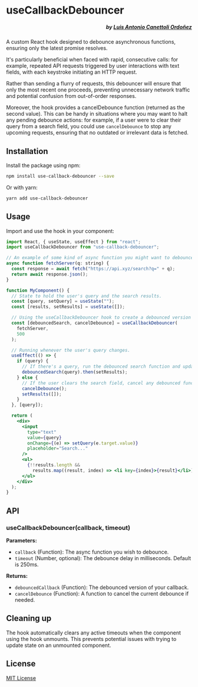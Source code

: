 # useCallbackDebouncer

##### <div align="right">by [Luis Antonio Canettoli Ordoñez](http://luisanton.io)</div>

A custom React hook designed to debounce asynchronous functions, ensuring only the latest promise resolves.

It's particularly beneficial when faced with rapid, consecutive calls: for example, repeated API requests triggered by user interactions with text fields, with each keystroke initiating an HTTP request.

Rather than sending a flurry of requests, this debouncer will ensure that only the most recent one proceeds, preventing unnecessary network traffic and potential confusion from out-of-order responses.

Moreover, the hook provides a cancelDebounce function (returned as the second value). This can be handy in situations where you may want to halt any pending debounce actions: for example, if a user were to clear their query from a search field, you could use `cancelDebounce` to stop any upcoming requests, ensuring that no outdated or irrelevant data is fetched.

## Installation

Install the package using npm:

```bash
npm install use-callback-debouncer --save
```

Or with yarn:

```bash
yarn add use-callback-debouncer
```

## Usage

Import and use the hook in your component:

```jsx
import React, { useState, useEffect } from "react";
import useCallbackDebouncer from "use-callback-debouncer";

// An example of some kind of async function you might want to debounce.
async function fetchServer(q: string) {
  const response = await fetch("https://api.xyz/search?q=" + q);
  return await response.json();
}

function MyComponent() {
  // State to hold the user's query and the search results.
  const [query, setQuery] = useState("");
  const [results, setResults] = useState([]);

  // Using the useCallbackDebouncer hook to create a debounced version of the fetchServer function: the function will be delayed by 500ms to avoid rapid, consecutive calls.
  const [debouncedSearch, cancelDebounce] = useCallbackDebouncer(
    fetchServer,
    500
  );

  // Running whenever the user's query changes.
  useEffect(() => {
    if (query) {
      // If there's a query, run the debounced search function and update the results
      debouncedSearch(query).then(setResults);
    } else {
      // If the user clears the search field, cancel any debounced function waiting to run and clear results
      cancelDebounce();
      setResults([]);
    }
  }, [query]);

  return (
    <div>
      <input
        type="text"
        value={query}
        onChange={(e) => setQuery(e.target.value)}
        placeholder="Search..."
      />
      <ul>
        {!!results.length &&
          results.map((result, index) => <li key={index}>{result}</li>)}
      </ul>
    </div>
  );
}
```

## API

### useCallbackDebouncer(callback, timeout)

**Parameters:**

- `callback` (Function): The async function you wish to debounce.
- `timeout` (Number, optional): The debounce delay in milliseconds. Default is 250ms.

**Returns:**

- `debouncedCallback` (Function): The debounced version of your callback.
- `cancelDebounce` (Function): A function to cancel the current debounce if needed.

## Cleaning up

The hook automatically clears any active timeouts when the component using the hook unmounts. This prevents potential issues with trying to update state on an unmounted component.

## License

[MIT License](./LICENSE)
